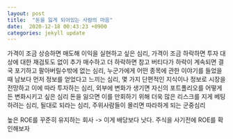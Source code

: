 ```yaml
---
layout: post
title:  "돈을 잃게 되어있는 사람의 마음"
date:  2020-12-18 00:43:23 +0900 
categories: jekyll update
---
```


가격이 조금 상승하면 매도해 이익을 실현하고 싶은 심리,
가격이 조금 하락하면 투자 대상에 대한 재검토도 없이 추가 매수하고 더 하락하면 참고 버티다가 하락이 계속되면 결국 포기하고 팔아버릴수밖에 없는 심리, 누군가에게 어떤 종목에 관한 이야기를 들었을때
남보다 먼저 정보를 얻었다고 느끼는 심리, 몇 가지 단편적인 지식이나 정보로 시장을 전망하고 이에 따라 투자하는 심리, 외부에 변화가 생기면 자신의 포트폴리오를 어떻게든 변화시키고 싶은 심리
돈을 잃으면 이를 만회하기 위해 더욱 많은 리스크를 지게 베팅하려는 심리, 될대로 되라는 심리,  주위사람들이 몰리면 따라하게 되는 군중심리


높은 ROE를 꾸준히 유지하는 회사 -> 이게 배당보다 낫다.
주식을 사기전에 ROE를 확인해보자
